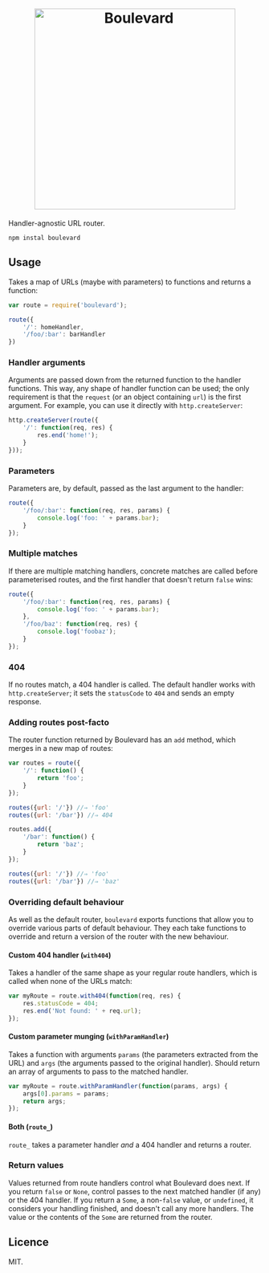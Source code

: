 <h1 align="center"><img src="https://raw.githubusercontent.com/quarterto/Boulevard/master/logo.png" width="400" alt="Boulevard"></h1>

Handler-agnostic URL router.

```
npm instal boulevard
```

Usage
-----

Takes a map of URLs (maybe with parameters) to functions and returns a function:

```javascript
var route = require('boulevard');

route({
	'/': homeHandler,
	'/foo/:bar': barHandler
})
```

### Handler arguments

Arguments are passed down from the returned function to the handler functions. This way, any shape of handler function can be used; the only requirement is that the `request` (or an object containing `url`) is the first argument. For example, you can use it directly with `http.createServer`:

```javascript
http.createServer(route({
	'/': function(req, res) {
		res.end('home!');
	}
}));
```

### Parameters

Parameters are, by default, passed as the last argument to the handler:

```javascript
route({
	'/foo/:bar': function(req, res, params) {
		console.log('foo: ' + params.bar);
	}
});
```

### Multiple matches

If there are multiple matching handlers, concrete matches are called before parameterised routes, and the first handler that doesn't return `false` wins:

```javascript
route({
	'/foo/:bar': function(req, res, params) {
		console.log('foo: ' + params.bar);
	},
	'/foo/baz': function(req, res) {
		console.log('foobaz');
	}
});
```

### 404

If no routes match, a 404 handler is called. The default handler works with `http.createServer`; it sets the `statusCode` to `404` and sends an empty response.

### Adding routes post-facto

The router function returned by Boulevard has an `add` method, which merges in a new map of routes:

```javascript
var routes = route({
	'/': function() {
		return 'foo';
	}
});

routes({url: '/'}) //⇒ 'foo'
routes({url: '/bar'}) //⇒ 404

routes.add({
	'/bar': function() {
		return 'baz';
	}
});

routes({url: '/'}) //⇒ 'foo'
routes({url: '/bar'}) //⇒ 'baz'
```

### Overriding default behaviour

As well as the default router, `boulevard` exports functions that allow you to override various parts of default behaviour. They each take functions to override and return a version of the router with the new behaviour.

#### Custom 404 handler (`with404`)
Takes a handler of the same shape as your regular route handlers, which is called when none of the URLs match:

```javascript
var myRoute = route.with404(function(req, res) {
	res.statusCode = 404;
	res.end('Not found: ' + req.url);
});
```

#### Custom parameter munging (`withParamHandler`)
Takes a function with arguments `params` (the parameters extracted from the URL) and `args` (the arguments passed to the original handler). Should return an array of arguments to pass to the matched handler.

```javascript
var myRoute = route.withParamHandler(function(params, args) {
	args[0].params = params;
	return args;
});
```

#### Both (`route_`)

`route_` takes a parameter handler *and* a 404 handler and returns a router.

### Return values

Values returned from route handlers control what Boulevard does next. If you return `false` or `None`, control passes to the next matched handler (if any) or the 404 handler. If you return a `Some`, a non-`false` value, or `undefined`, it considers your handling finished, and doesn't call any more handlers. The value or the contents of the `Some` are returned from the router.

Licence
---
MIT.